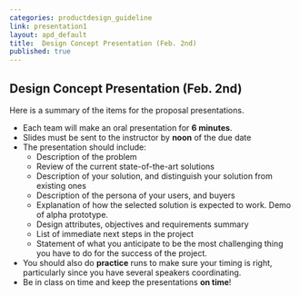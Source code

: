 ```yaml
---
categories: productdesign_guideline
link: presentation1
layout: apd_default
title:  Design Concept Presentation (Feb. 2nd)
published: true
---
```

## Design Concept Presentation (Feb. 2nd)

Here is a summary of the items for the proposal presentations. 

* Each team will make an oral presentation for **6 minutes**.
* Slides must be sent to the instructor by **noon** of the due date
* The presentation should include:
    * Description of the problem 
    * Review of the current state-of-the-art solutions
    * Description of your solution, and distinguish your solution from existing ones
    * Description of the persona of your users, and buyers
    * Explanation of how the selected solution is expected to work. Demo of alpha prototype. 
    * Design attributes, objectives and requirements summary
    * List of immediate next steps in the project
    * Statement of what you anticipate to be the most challenging thing you have to do for the success of the project.
* You should also do **practice** runs to make sure your timing is right, particularly since you have several speakers coordinating.
* Be in class on time and keep the presentations **on time**!